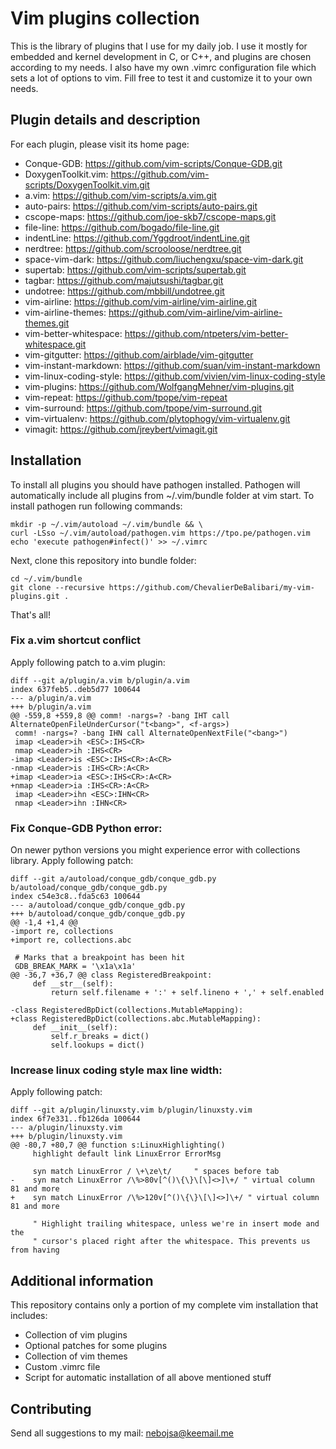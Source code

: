 # Vim plugins collection

This is the library of plugins that I use for my daily job. I use it mostly for embedded and kernel
development in C, or C++,  and plugins are chosen according to my needs. I also have my own .vimrc
configuration file which sets a lot of options to vim. Fill free to test it and customize it to your
own needs.

## Plugin details and description

For each plugin, please visit its home page:

* Conque-GDB:               https://github.com/vim-scripts/Conque-GDB.git
* DoxygenToolkit.vim:       https://github.com/vim-scripts/DoxygenToolkit.vim.git
* a.vim:                    https://github.com/vim-scripts/a.vim.git
* auto-pairs:               https://github.com/vim-scripts/auto-pairs.git
* cscope-maps:              https://github.com/joe-skb7/cscope-maps.git
* file-line:                https://github.com/bogado/file-line.git
* indentLine:               https://github.com/Yggdroot/indentLine.git
* nerdtree:                 https://github.com/scrooloose/nerdtree.git
* space-vim-dark:           https://github.com/liuchengxu/space-vim-dark.git
* supertab:                 https://github.com/vim-scripts/supertab.git
* tagbar:                   https://github.com/majutsushi/tagbar.git
* undotree:                 https://github.com/mbbill/undotree.git
* vim-airline:              https://github.com/vim-airline/vim-airline.git
* vim-airline-themes:       https://github.com/vim-airline/vim-airline-themes.git
* vim-better-whitespace:    https://github.com/ntpeters/vim-better-whitespace.git
* vim-gitgutter:            https://github.com/airblade/vim-gitgutter
* vim-instant-markdown:     https://github.com/suan/vim-instant-markdown
* vim-linux-coding-style:   https://github.com/vivien/vim-linux-coding-style
* vim-plugins:              https://github.com/WolfgangMehner/vim-plugins.git
* vim-repeat:               https://github.com/tpope/vim-repeat
* vim-surround:             https://github.com/tpope/vim-surround.git
* vim-virtualenv:           https://github.com/plytophogy/vim-virtualenv.git
* vimagit:                  https://github.com/jreybert/vimagit.git

## Installation

To install all plugins you should have pathogen installed. Pathogen will
automatically include all plugins from ~/.vim/bundle folder at vim start.
To install pathogen run following commands:

```
mkdir -p ~/.vim/autoload ~/.vim/bundle && \
curl -LSso ~/.vim/autoload/pathogen.vim https://tpo.pe/pathogen.vim
echo 'execute pathogen#infect()' >> ~/.vimrc
```
Next, clone this repository into bundle folder:

```
cd ~/.vim/bundle
git clone --recursive https://github.com/ChevalierDeBalibari/my-vim-plugins.git .
```

That's all!

### Fix a.vim shortcut conflict

Apply following patch to a.vim plugin:

```
diff --git a/plugin/a.vim b/plugin/a.vim
index 637feb5..deb5d77 100644
--- a/plugin/a.vim
+++ b/plugin/a.vim
@@ -559,8 +559,8 @@ comm! -nargs=? -bang IHT call AlternateOpenFileUnderCursor("t<bang>", <f-args>)
 comm! -nargs=? -bang IHN call AlternateOpenNextFile("<bang>")
 imap <Leader>ih <ESC>:IHS<CR>
 nmap <Leader>ih :IHS<CR>
-imap <Leader>is <ESC>:IHS<CR>:A<CR>
-nmap <Leader>is :IHS<CR>:A<CR>
+imap <Leader>ia <ESC>:IHS<CR>:A<CR>
+nmap <Leader>ia :IHS<CR>:A<CR>
 imap <Leader>ihn <ESC>:IHN<CR>
 nmap <Leader>ihn :IHN<CR>
```

### Fix Conque-GDB Python error:

On newer python versions you might experience error with collections library. Apply following patch:

```
diff --git a/autoload/conque_gdb/conque_gdb.py b/autoload/conque_gdb/conque_gdb.py
index c54e3c8..fda5c63 100644
--- a/autoload/conque_gdb/conque_gdb.py
+++ b/autoload/conque_gdb/conque_gdb.py
@@ -1,4 +1,4 @@
-import re, collections
+import re, collections.abc
 
 # Marks that a breakpoint has been hit
 GDB_BREAK_MARK = '\x1a\x1a'
@@ -36,7 +36,7 @@ class RegisteredBreakpoint:
     def __str__(self):
         return self.filename + ':' + self.lineno + ',' + self.enabled
 
-class RegisteredBpDict(collections.MutableMapping):
+class RegisteredBpDict(collections.abc.MutableMapping):
     def __init__(self):
         self.r_breaks = dict()
         self.lookups = dict()
```

### Increase linux coding style max line width:

Apply following patch:

```
diff --git a/plugin/linuxsty.vim b/plugin/linuxsty.vim
index 6f7e331..fb126da 100644
--- a/plugin/linuxsty.vim
+++ b/plugin/linuxsty.vim
@@ -80,7 +80,7 @@ function s:LinuxHighlighting()
     highlight default link LinuxError ErrorMsg
 
     syn match LinuxError / \+\ze\t/     " spaces before tab
-    syn match LinuxError /\%>80v[^()\{\}\[\]<>]\+/ " virtual column 81 and more
+    syn match LinuxError /\%>120v[^()\{\}\[\]<>]\+/ " virtual column 81 and more
 
     " Highlight trailing whitespace, unless we're in insert mode and the
     " cursor's placed right after the whitespace. This prevents us from having
```

## Additional information

This repository contains only a portion of my complete vim installation that includes:

* Collection of vim plugins
* Optional patches for some plugins
* Collection of vim themes
* Custom .vimrc file
* Script for automatic installation of all above mentioned stuff

## Contributing
Send all suggestions to my mail: nebojsa@keemail.me

